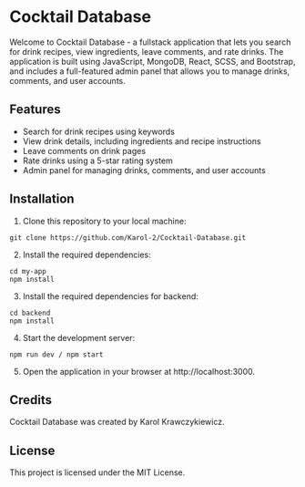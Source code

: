   <h1>Cocktail Database</h1>
  <p>Welcome to Cocktail Database - a fullstack application that lets you search for drink recipes, view ingredients, leave comments, and rate drinks. The application is built using JavaScript, MongoDB, React, SCSS, and Bootstrap, and includes a full-featured admin panel that allows you to manage drinks, comments, and user accounts.</p>
  <h2>Features</h2>
  <ul>
    <li>Search for drink recipes using keywords</li>
    <li>View drink details, including ingredients and recipe instructions</li>
    <li>Leave comments on drink pages</li>
    <li>Rate drinks using a 5-star rating system</li>
    <li>Admin panel for managing drinks, comments, and user accounts</li>
  </ul>
  <h2>Installation</h2>
  <ol>
    <li>Clone this repository to your local machine:</li>
  </ol>
  <pre><code>git clone https://github.com/Karol-2/Cocktail-Database.git</code></pre>
  <ol start="2">
    <li>Install the required dependencies:</li>
  </ol>
  <pre><code>cd my-app
npm install</code></pre>
   <ol start="3">
    <li>Install the required dependencies for backend:</li>
  </ol>
  <pre><code>cd backend
npm install</code></pre>
  <ol start="4">
    <li>Start the development server:</li>
  </ol>
  <pre><code>npm run dev / npm start</code></pre>
  <ol start="5">
    <li>Open the application in your browser at http://localhost:3000.</li>
  </ol>
  <h2>Credits</h2>
  <p>Cocktail Database was created by Karol Krawczykiewicz.
  <h2>License</h2>
  <p>This project is licensed under the MIT License.</p>

